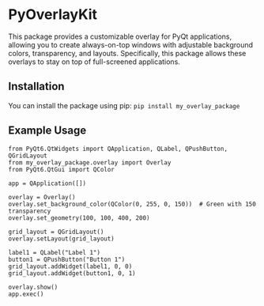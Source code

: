 # PyOverlayKit

This package provides a customizable overlay for PyQt applications, allowing you to create always-on-top windows with adjustable background colors, transparency, and layouts. Specifically, this package allows these overlays to stay on top of full-screened applications.

## Installation

You can install the package using pip:
`pip install my_overlay_package`

## Example Usage
```
from PyQt6.QtWidgets import QApplication, QLabel, QPushButton, QGridLayout
from my_overlay_package.overlay import Overlay
from PyQt6.QtGui import QColor

app = QApplication([])

overlay = Overlay()
overlay.set_background_color(QColor(0, 255, 0, 150))  # Green with 150 transparency
overlay.set_geometry(100, 100, 400, 200)

grid_layout = QGridLayout()
overlay.setLayout(grid_layout)

label1 = QLabel("Label 1")
button1 = QPushButton("Button 1")
grid_layout.addWidget(label1, 0, 0)
grid_layout.addWidget(button1, 0, 1)

overlay.show()
app.exec()
```
